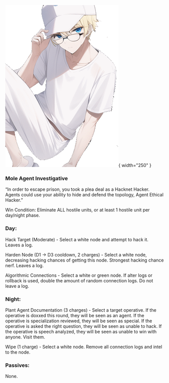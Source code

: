 ![agentethicalhacker.png](Images/agentethicalhacker.png){ width="250" }

### **Mole Agent Investigative**

“In order to escape prison, you took a plea deal as a Hacknet Hacker. Agents could use your ability to hide and defend the topology, Agent Ethical Hacker.”

Win Condition: Eliminate ALL hostile units, or at least 1 hostile unit per day/night phase.

### **Day:**

Hack Target (Moderate) - Select a white node and attempt to hack it. Leaves a log.

Harden Node (D1 -> D3 cooldown, 2 charges) - Select a white node, decreasing hacking chances of getting this node. Strongest hacking chance nerf. Leaves a log.

Algorithmic Connections - Select a white or green node. If alter logs or rollback is used, double the amount of random connection logs. Do not leave a log.

### **Night:**

Plant Agent Documentation (3 charges) - Select a target operative. If the operative is doxxed this round, they will be seen as an agent. If the operative is specialization reviewed, they will be seen as special. If the operative is asked the right question, they will be seen as unable to hack. If the operative is speech analyzed, they will be seen as unable to win with anyone. Visit them.

Wipe (1 charge) - Select a white node. Remove all connection logs and intel to the node.

### **Passives:**

None.